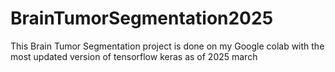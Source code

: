 # BrainTumorSegmentation2025
This Brain Tumor Segmentation project is done on my Google colab with the most updated version of tensorflow keras as of 2025 march
